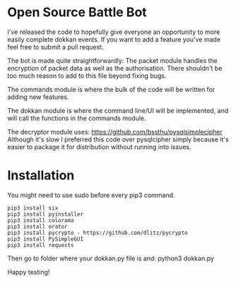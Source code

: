 # Open Source Battle Bot
I've released the code to hopefully give everyone an opportunity to more easily complete dokkan events.
If you want to add a feature you've made feel free to submit a pull request.

The bot is made quite straightforwardly:
The packet module handles the encryption of packet data as well as the authorisation.
There shouldn't be too much reason to add to this file beyond fixing bugs.
  
The commands module is where the bulk of the code will be written for adding new features.

The dokkan module is where the command line/UI will be implemented, and will call the functions in the commands module.

The decryptor module uses: https://github.com/bssthu/pysqlsimplecipher
Although it's slow I preferred this code over pysqlcipher simply because it's easier to package it for distribution without running into issues.

# Installation

You might need to use sudo before every pip3 command.

```
pip3 install six
pip3 install pyinstaller
pip3 install colorama
pip3 install orator
pip3 install pycrypto - https://github.com/dlitz/pycrypto
pip3 install PySimpleGUI
pip3 install requests
```

Then go to folder where your dokkan.py file is and: python3 dokkan.py

Happy testing!
